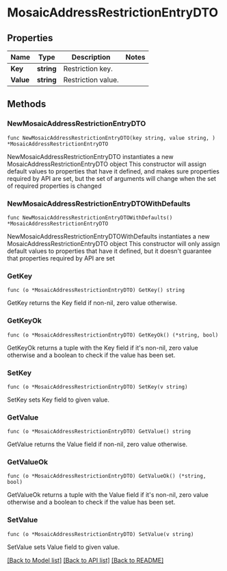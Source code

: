 # MosaicAddressRestrictionEntryDTO

## Properties

Name | Type | Description | Notes
------------ | ------------- | ------------- | -------------
**Key** | **string** | Restriction key. | 
**Value** | **string** | Restriction value. | 

## Methods

### NewMosaicAddressRestrictionEntryDTO

`func NewMosaicAddressRestrictionEntryDTO(key string, value string, ) *MosaicAddressRestrictionEntryDTO`

NewMosaicAddressRestrictionEntryDTO instantiates a new MosaicAddressRestrictionEntryDTO object
This constructor will assign default values to properties that have it defined,
and makes sure properties required by API are set, but the set of arguments
will change when the set of required properties is changed

### NewMosaicAddressRestrictionEntryDTOWithDefaults

`func NewMosaicAddressRestrictionEntryDTOWithDefaults() *MosaicAddressRestrictionEntryDTO`

NewMosaicAddressRestrictionEntryDTOWithDefaults instantiates a new MosaicAddressRestrictionEntryDTO object
This constructor will only assign default values to properties that have it defined,
but it doesn't guarantee that properties required by API are set

### GetKey

`func (o *MosaicAddressRestrictionEntryDTO) GetKey() string`

GetKey returns the Key field if non-nil, zero value otherwise.

### GetKeyOk

`func (o *MosaicAddressRestrictionEntryDTO) GetKeyOk() (*string, bool)`

GetKeyOk returns a tuple with the Key field if it's non-nil, zero value otherwise
and a boolean to check if the value has been set.

### SetKey

`func (o *MosaicAddressRestrictionEntryDTO) SetKey(v string)`

SetKey sets Key field to given value.


### GetValue

`func (o *MosaicAddressRestrictionEntryDTO) GetValue() string`

GetValue returns the Value field if non-nil, zero value otherwise.

### GetValueOk

`func (o *MosaicAddressRestrictionEntryDTO) GetValueOk() (*string, bool)`

GetValueOk returns a tuple with the Value field if it's non-nil, zero value otherwise
and a boolean to check if the value has been set.

### SetValue

`func (o *MosaicAddressRestrictionEntryDTO) SetValue(v string)`

SetValue sets Value field to given value.



[[Back to Model list]](../README.md#documentation-for-models) [[Back to API list]](../README.md#documentation-for-api-endpoints) [[Back to README]](../README.md)



